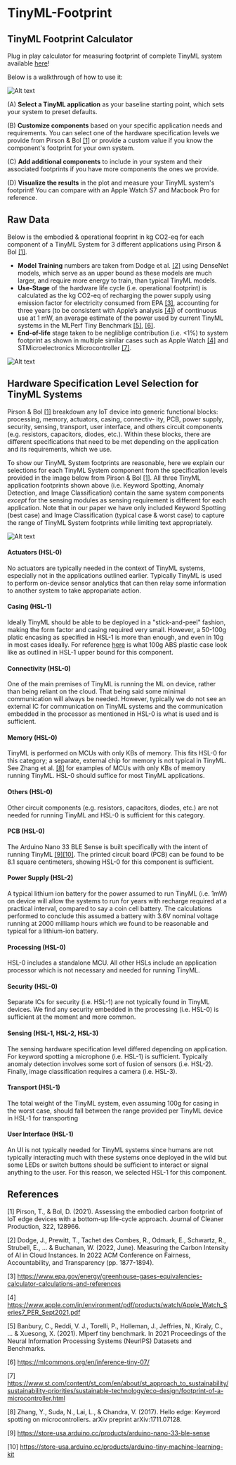 # TinyML-Footprint

## TinyML Footprint Calculator 

Plug in play calculator for measuring footprint of complete TinyML system available [here](https://harvard-edge.github.io/TinyML-Footprint)!

Below is a walkthrough of how to use it:

![Alt text](./TinyML_Footprint_Calculator.png?raw=true "Title")

(A) **Select a TinyML application** as your baseline starting point, which sets your system to preset defaults.

(B) **Customize components** based on your specific application needs and requirements. You can select one of the hardware specification levels we provide from Pirson & Bol [[1]](#1) or provide a custom value if you know the component's footprint for your own system.

(C) **Add additional components** to include in your system and their associated footprints if you have more components the ones we provide. 

(D) **Visualize the results** in the plot and measure your TinyML system's footprint! You can compare with an Apple Watch S7 and Macbook Pro for reference. 

## Raw Data 
Below is the embodied & operational fooprint in kg CO2-eq for each component of a TinyML System for 3 different applications using Pirson & Bol [[1]](#1). 

* **Model Training** numbers are taken from Dodge et al. [[2]](#2) using DenseNet models, which serve as an upper bound as these models are much larger, and require more energy to train, than typical TinyML models. 
* **Use-Stage** of the hardware life cycle (i.e. operational footprint) is calculated as the kg CO2-eq of recharging the power supply  using emission factor for electricity consumed from EPA [[3]](#3), accounting for three years (to be consistent with Apple’s analysis [[4]](#4)) of continuous use at 1 mW, an average estimate of the power used by current TinyML systems in the MLPerf Tiny Benchmark [[5]](#5), [[6]](#6). 
* **End-of-life** stage taken to be negliblige contribution (i.e. <1%) to system footprint as shown in multiple similar cases such as Apple Watch [[4]](#4) and STMicroelectronics Microcontroller [[7]](#7).

![Alt text](./TinyMLSystems_Footprint_Data.png?raw=true "Title")

## Hardware Specification Level Selection for TinyML Systems 
Pirson & Bol [[1]](#1) breakdown any IoT device into generic functional blocks: processing, memory, actuators, casing, connectiv-
ity, PCB, power supply, security, sensing, transport, user interface, and others circuit components (e.g. resistors, capacitors, diodes, etc.). Within
these blocks, there are different specifications that need to be met depending on the application and its requirements, which we use. 

To show our TinyML System footprints are reasonable, here we explain our selections for each TinyML System component from the specification levels provided in the image below from Pirson & Bol [[1]](#1). All three TinyML application footprints shown above (i.e. Keyword Spotting, Anomaly Detection, and Image Classification) contain the same system components *except* for the sensing modules as  sensing requirement is different for each application. Note that in our paper we have only included Keyword Spotting (best case) and Image Classification (typical case & worst case) to capture the range of TinyML System footprints while limiting text appropriately. 

![Alt text](./HSLs_Pirson_Bol_2021.png?raw=true "Title")

#### Actuators (HSL-0)
No actuators are typically needed in the context of TinyML systems, especially not in the applications outlined earlier. Typically TinyML is used to perform on-device sensor analytics that can then relay some information to another system to take appropariate action. 

#### Casing (HSL-1)
Ideally TinyML should be able to be deployed in a "stick-and-peel" fashion, making the form factor and casing required very small. However, a 50-100g platic encasing as specified in HSL-1 is more than enough, and even in 10g in most cases ideally. For reference [here](https://www.aliexpress.com/item/2251832572097825.html?gatewayAdapt=4itemAdapt) is what 100g ABS plastic case look like as outlined in HSL-1 upper bound for this component. 

#### Connectivity (HSL-0)
One of the main premises of TinyML is running the ML on device, rather than being reliant on the cloud. That being said some minimal communication will always be needed. However, typically we do not see an external IC for communication on TinyML systems and the communication embedded in the processor as mentioned in HSL-0 is what is used and is sufficient. 

#### Memory (HSL-0)
TinyML is performed on MCUs with only KBs of memory. This fits HSL-0 for this category; a separate, external chip for memory is not typical in TinyML. See Zhang et al. [[8]](#8) for examples of MCUs with only KBs of memory running TinyML. HSL-0 should suffice for most TinyML applications. 

#### Others (HSL-0)
Other circuit components (e.g. resistors, capacitors, diodes, etc.) are not needed for running TinyML and HSL-0 is sufficient for this category. 

#### PCB (HSL-0)
The Arduino Nano 33 BLE Sense is built specifically with the intent of running TinyML [[9]](#9)[[10]](#10). The printed circuit board (PCB) can be found to be 8.1 square centimeters, showing HSL-0 for this component is sufficient. 

#### Power Supply (HSL-2)
A typical lithium ion battery for the power assumed to run TinyML (i.e. 1mW) on device will allow the systems to run for years with recharge required at a practical interval, compared to say a coin cell battery. The calculations performed to conclude this assumed a battery with 3.6V nominal voltage running at 2000 milliamp hours which we found to be reasonable and typical for a lithium-ion battery. 

#### Processing (HSL-0)
HSL-0 includes a standalone MCU. All other HSLs include an application processor which is not necessary and needed for running TinyML. 

#### Security (HSL-0)
Separate ICs for security (i.e. HSL-1) are not typically found in TinyML devices. We find any security embedded in the processing (i.e. HSL-0) is sufficient at the moment and more common.

#### Sensing (HSL-1, HSL-2, HSL-3)
The sensing hardware specification level differed depending on application. For keyword spotting a microphone (i.e. HSL-1) is sufficient. Typically anomaly detection involves some sort of fusion of sensors (i.e. HSL-2). Finally, image classification requires a camera (i.e. HSL-3). 

#### Transport (HSL-1)
The total weight of the TinyML system, even assuming 100g for casing in the worst case, should fall between the range provided per TinyML device in HSL-1 for transporting

#### User Interface (HSL-1)
An UI is not typically needed for TinyML systems since humans are not typically interacting much with these systems once deployed in the wild but some LEDs or switch buttons should be sufficient to interact or signal anything to the user. For this reason, we selected HSL-1 for this component. 


## References
<a id="1">[1]</a> 
Pirson, T., & Bol, D. (2021). Assessing the embodied carbon footprint of IoT edge devices with a bottom-up life-cycle approach. Journal of Cleaner Production, 322, 128966.

<a id="2">[2]</a> 
Dodge, J., Prewitt, T., Tachet des Combes, R., Odmark, E., Schwartz, R., Strubell, E., ... & Buchanan, W. (2022, June). Measuring the Carbon Intensity of AI in Cloud Instances. In 2022 ACM Conference on Fairness, Accountability, and Transparency (pp. 1877-1894).

<a id="3">[3]</a> 
https://www.epa.gov/energy/greenhouse-gases-equivalencies-calculator-calculations-and-references

<a id="4">[4]</a> 
https://www.apple.com/in/environment/pdf/products/watch/Apple_Watch_Series7_PER_Sept2021.pdf

<a id="5">[5]</a> 
Banbury, C., Reddi, V. J., Torelli, P., Holleman, J., Jeffries, N., Kiraly, C., ... & Xuesong, X. (2021). Mlperf tiny benchmark. In 2021 Proceedings of the Neural Information Processing Systems (NeurIPS) Datasets and Benchmarks.

<a id="6">[6]</a> 
https://mlcommons.org/en/inference-tiny-07/

<a id="7">[7]</a> 
https://www.st.com/content/st_com/en/about/st_approach_to_sustainability/sustainability-priorities/sustainable-technology/eco-design/footprint-of-a-microcontroller.html

<a id="8">[8]</a> 
Zhang, Y., Suda, N., Lai, L., & Chandra, V. (2017). Hello edge: Keyword spotting on microcontrollers. arXiv preprint arXiv:1711.07128.

<a id="9">[9]</a> 
https://store-usa.arduino.cc/products/arduino-nano-33-ble-sense

<a id="10">[10]</a> 
https://store-usa.arduino.cc/products/arduino-tiny-machine-learning-kit
